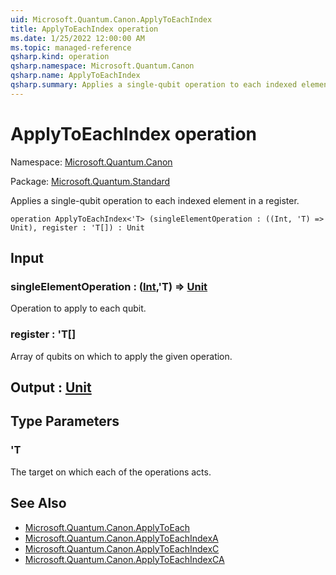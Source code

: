 ```yaml
---
uid: Microsoft.Quantum.Canon.ApplyToEachIndex
title: ApplyToEachIndex operation
ms.date: 1/25/2022 12:00:00 AM
ms.topic: managed-reference
qsharp.kind: operation
qsharp.namespace: Microsoft.Quantum.Canon
qsharp.name: ApplyToEachIndex
qsharp.summary: Applies a single-qubit operation to each indexed element in a register.
---
```


# ApplyToEachIndex operation

Namespace: [Microsoft.Quantum.Canon](xref:Microsoft.Quantum.Canon)

Package: [Microsoft.Quantum.Standard](https://nuget.org/packages/Microsoft.Quantum.Standard)


Applies a single-qubit operation to each indexed element in a register.

```qsharp
operation ApplyToEachIndex<'T> (singleElementOperation : ((Int, 'T) => Unit), register : 'T[]) : Unit
```


## Input

### singleElementOperation : ([Int](xref:microsoft.quantum.qsharp.valueliterals#int-literals),'T) => [Unit](xref:microsoft.quantum.qsharp.valueliterals#unit-literal) 

Operation to apply to each qubit.


### register : 'T[]

Array of qubits on which to apply the given operation.



## Output : [Unit](xref:microsoft.quantum.qsharp.valueliterals#unit-literal)



## Type Parameters

### 'T

The target on which each of the operations acts.

## See Also

- [Microsoft.Quantum.Canon.ApplyToEach](xref:Microsoft.Quantum.Canon.ApplyToEach)
- [Microsoft.Quantum.Canon.ApplyToEachIndexA](xref:Microsoft.Quantum.Canon.ApplyToEachIndexA)
- [Microsoft.Quantum.Canon.ApplyToEachIndexC](xref:Microsoft.Quantum.Canon.ApplyToEachIndexC)
- [Microsoft.Quantum.Canon.ApplyToEachIndexCA](xref:Microsoft.Quantum.Canon.ApplyToEachIndexCA)